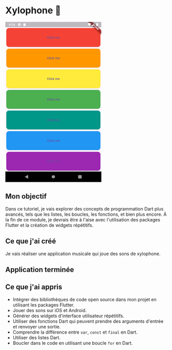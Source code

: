 # Xylophone 🎹

<img src="xylophone.png" alt="Texte alternatif" width="300" height="500">

## Mon objectif
Dans ce tutoriel, je vais explorer des concepts de programmation Dart plus avancés, tels que les listes, les boucles, les fonctions, et bien plus encore. À la fin de ce module, je devrais être à l'aise avec l'utilisation des packages Flutter et la création de widgets répétitifs.

## Ce que j'ai créé
Je vais réaliser une application musicale qui joue des sons de xylophone. 

## Application terminée

## Ce que j'ai appris
- Intégrer des bibliothèques de code open source dans mon projet en utilisant les packages Flutter.
- Jouer des sons sur iOS et Android.
- Générer des widgets d'interface utilisateur répétitifs.
- Utiliser des fonctions Dart qui peuvent prendre des arguments d'entrée et renvoyer une sortie.
- Comprendre la différence entre `var`, `const` et `final` en Dart.
- Utiliser des listes Dart.
- Boucler dans le code en utilisant une boucle `for` en Dart.

